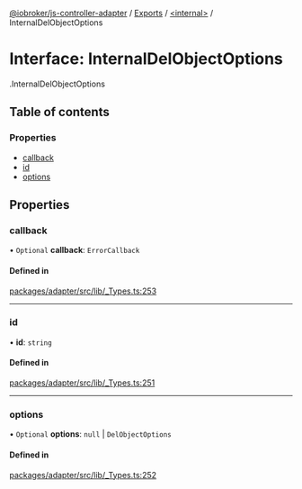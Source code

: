 [@iobroker/js-controller-adapter](../README.md) / [Exports](../modules.md) / [<internal\>](../modules/internal_.md) / InternalDelObjectOptions

# Interface: InternalDelObjectOptions

[<internal>](../modules/internal_.md).InternalDelObjectOptions

## Table of contents

### Properties

- [callback](internal_.InternalDelObjectOptions.md#callback)
- [id](internal_.InternalDelObjectOptions.md#id)
- [options](internal_.InternalDelObjectOptions.md#options)

## Properties

### callback

• `Optional` **callback**: `ErrorCallback`

#### Defined in

[packages/adapter/src/lib/_Types.ts:253](https://github.com/ioBroker/ioBroker.js-controller/blob/456733ac/packages/adapter/src/lib/_Types.ts#L253)

___

### id

• **id**: `string`

#### Defined in

[packages/adapter/src/lib/_Types.ts:251](https://github.com/ioBroker/ioBroker.js-controller/blob/456733ac/packages/adapter/src/lib/_Types.ts#L251)

___

### options

• `Optional` **options**: ``null`` \| `DelObjectOptions`

#### Defined in

[packages/adapter/src/lib/_Types.ts:252](https://github.com/ioBroker/ioBroker.js-controller/blob/456733ac/packages/adapter/src/lib/_Types.ts#L252)

